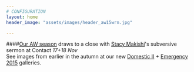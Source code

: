 ```yaml
---
# CONFIGURATION
layout: home
header_image: "assets/images/header_aw15wrn.jpg"

---
```

####[Our AW season](/current/2015-autumnwinter) draws to a close with [Stacy Makishi](/current/2015-autumnwinter/makishi)'s subversive sermon at Contact *17+18 Nov*<br>See images from earlier in the autumn at our new <a href="http://www.wordofwarning.org/galleries/2015-domestic" target="_blank">Domestic II</a> + <a href="http://www.wordofwarning.org/galleries/2015-emergency" target="_blank">Emergency 2015</a> galleries.
